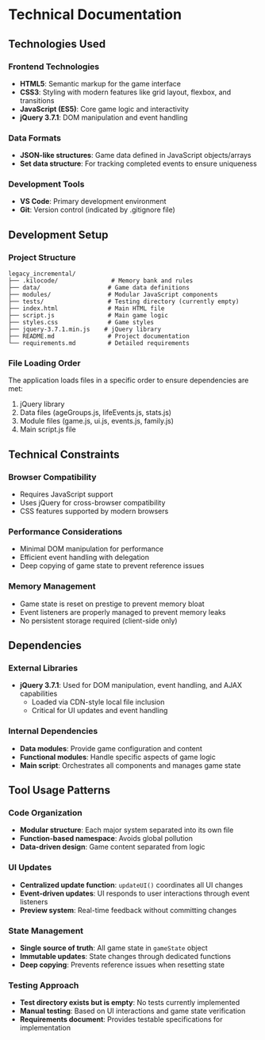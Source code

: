# Technical Documentation

## Technologies Used

### Frontend Technologies
- **HTML5**: Semantic markup for the game interface
- **CSS3**: Styling with modern features like grid layout, flexbox, and transitions
- **JavaScript (ES5)**: Core game logic and interactivity
- **jQuery 3.7.1**: DOM manipulation and event handling

### Data Formats
- **JSON-like structures**: Game data defined in JavaScript objects/arrays
- **Set data structure**: For tracking completed events to ensure uniqueness

### Development Tools
- **VS Code**: Primary development environment
- **Git**: Version control (indicated by .gitignore file)

## Development Setup

### Project Structure
```
legacy_incremental/
├── .kilocode/               # Memory bank and rules
├── data/                   # Game data definitions
├── modules/                # Modular JavaScript components
├── tests/                  # Testing directory (currently empty)
├── index.html              # Main HTML file
├── script.js               # Main game logic
├── styles.css              # Game styles
├── jquery-3.7.1.min.js    # jQuery library
├── README.md               # Project documentation
└── requirements.md         # Detailed requirements
```

### File Loading Order
The application loads files in a specific order to ensure dependencies are met:
1. jQuery library
2. Data files (ageGroups.js, lifeEvents.js, stats.js)
3. Module files (game.js, ui.js, events.js, family.js)
4. Main script.js file

## Technical Constraints

### Browser Compatibility
- Requires JavaScript support
- Uses jQuery for cross-browser compatibility
- CSS features supported by modern browsers

### Performance Considerations
- Minimal DOM manipulation for performance
- Efficient event handling with delegation
- Deep copying of game state to prevent reference issues

### Memory Management
- Game state is reset on prestige to prevent memory bloat
- Event listeners are properly managed to prevent memory leaks
- No persistent storage required (client-side only)

## Dependencies

### External Libraries
- **jQuery 3.7.1**: Used for DOM manipulation, event handling, and AJAX capabilities
  - Loaded via CDN-style local file inclusion
  - Critical for UI updates and event handling

### Internal Dependencies
- **Data modules**: Provide game configuration and content
- **Functional modules**: Handle specific aspects of game logic
- **Main script**: Orchestrates all components and manages game state

## Tool Usage Patterns

### Code Organization
- **Modular structure**: Each major system separated into its own file
- **Function-based namespace**: Avoids global pollution
- **Data-driven design**: Game content separated from logic

### UI Updates
- **Centralized update function**: `updateUI()` coordinates all UI changes
- **Event-driven updates**: UI responds to user interactions through event listeners
- **Preview system**: Real-time feedback without committing changes

### State Management
- **Single source of truth**: All game state in `gameState` object
- **Immutable updates**: State changes through dedicated functions
- **Deep copying**: Prevents reference issues when resetting state

### Testing Approach
- **Test directory exists but is empty**: No tests currently implemented
- **Manual testing**: Based on UI interactions and game state verification
- **Requirements document**: Provides testable specifications for implementation